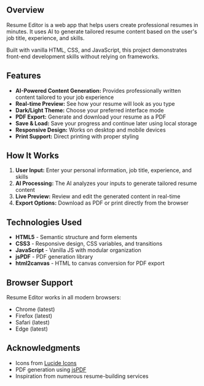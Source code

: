 ## Overview

Resume Editor is a web app that helps users create professional resumes in minutes. It uses AI to generate tailored resume content based on the user's job title, experience, and skills.

Built with vanilla HTML, CSS, and JavaScript, this project demonstrates front-end development skills without relying on frameworks.

## Features

- **AI-Powered Content Generation:** Provides professionally written content tailored to your job experience
- **Real-time Preview:** See how your resume will look as you type
- **Dark/Light Theme:** Choose your preferred interface mode
- **PDF Export:** Generate and download your resume as a PDF
- **Save & Load:** Save your progress and continue later using local storage
- **Responsive Design:** Works on desktop and mobile devices
- **Print Support:** Direct printing with proper styling


## How It Works

1. **User Input:** Enter your personal information, job title, experience, and skills
2. **AI Processing:** The AI analyzes your inputs to generate tailored resume content
3. **Live Preview:** Review and edit the generated content in real-time
4. **Export Options:** Download as PDF or print directly from the browser

## Technologies Used

- **HTML5** - Semantic structure and form elements
- **CSS3** - Responsive design, CSS variables, and transitions
- **JavaScript** - Vanilla JS with modular organization
- **jsPDF** - PDF generation library
- **html2canvas** - HTML to canvas conversion for PDF export

## Browser Support

Resume Editor works in all modern browsers:

- Chrome (latest)
- Firefox (latest)
- Safari (latest)
- Edge (latest)

## Acknowledgments

- Icons from [Lucide Icons](https://lucide.dev/)
- PDF generation using [jsPDF](https://github.com/parallax/jsPDF)
- Inspiration from numerous resume-building services
